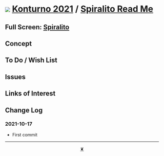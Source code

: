 # [![](https://pushme-pullyou.github.io/tootoo-2021/lib/assets/icons/mark-github.svg )](https://github.com/konturno/konturno.github.io/ "Source code on GitHub" ) [Konturno 2021]( https://kionturno.github.io/ "Home page" )  / [Spiralito Read Me]( https://pushme-pullyou.github.io/tootoo-2021/#sandbox/spiralito/r-2021-10-17/spiralito/README.md)


<!--@@@
<div class=iframe-resize ><iframe src=https://pushme-pullyou.github.io/tootoo-2021/ sandbox/spiralito/r-2021-10-17/spiralito/ height=100% width=100% ></iframe></div>
_"Spiralito" in a resizable window. One finger to rotate. Two to zoom._
@@@-->

## Full Screen: [Spiralito]( https://pushme-pullyou.github.io/tootoo-2021/sandbox/spiralito/r-2021-10-17/spiralito/ )


## Concept


## To Do / Wish List


## Issues


## Links of Interest


## Change Log


### 2021-10-17

* First commit


***

<center title="Hello! Click me to go up to the top" ><a class=aDingbat href=javascript:window.scrollTo(0,0);> ❦ </a></center>
